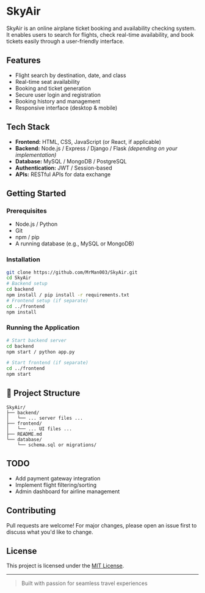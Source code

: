 # SkyAir 

SkyAir is an online airplane ticket booking and availability checking system. It enables users to search for flights, check real-time availability, and book tickets easily through a user-friendly interface.

##  Features

- Flight search by destination, date, and class  
- Real-time seat availability  
- Booking and ticket generation  
- Secure user login and registration  
- Booking history and management  
- Responsive interface (desktop & mobile)

## Tech Stack

- **Frontend:** HTML, CSS, JavaScript (or React, if applicable)  
- **Backend:** Node.js / Express / Django / Flask *(depending on your implementation)*  
- **Database:** MySQL / MongoDB / PostgreSQL  
- **Authentication:** JWT / Session-based  
- **APIs:** RESTful APIs for data exchange

## Getting Started

### Prerequisites

- Node.js / Python
- Git
- npm / pip
- A running database (e.g., MySQL or MongoDB)

### Installation

```bash
git clone https://github.com/MrMan003/SkyAir.git
cd SkyAir
# Backend setup
cd backend
npm install / pip install -r requirements.txt
# Frontend setup (if separate)
cd ../frontend
npm install
````

### Running the Application

```bash
# Start backend server
cd backend
npm start / python app.py

# Start frontend (if separate)
cd ../frontend
npm start
```

## 📁 Project Structure

```
SkyAir/
├── backend/
│   └── ... server files ...
├── frontend/
│   └── ... UI files ...
├── README.md
└── database/
    └── schema.sql or migrations/
```

## TODO

* Add payment gateway integration
* Implement flight filtering/sorting
* Admin dashboard for airline management

## Contributing

Pull requests are welcome! For major changes, please open an issue first to discuss what you'd like to change.

## License

This project is licensed under the [MIT License](LICENSE).

---

> Built with passion for seamless travel experiences 

```
